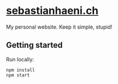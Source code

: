 # <a href="https://sebastianhaeni.ch">sebastianhaeni.ch</a>

My personal website. Keep it simple, stupid!

## Getting started

Run locally:

    npm install
    npm start

